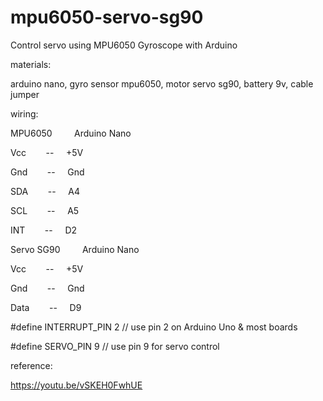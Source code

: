 # mpu6050-servo-sg90
Control servo using MPU6050 Gyroscope with Arduino

materials:

arduino nano, gyro sensor mpu6050, motor servo sg90, battery 9v, cable jumper

wiring:

MPU6050 &nbsp;&nbsp;&nbsp;&nbsp;&nbsp;&nbsp;&nbsp; Arduino Nano

Vcc &nbsp;&nbsp;&nbsp;&nbsp;&nbsp;&nbsp; --  &nbsp;&nbsp;&nbsp;&nbsp;+5V

Gnd &nbsp;&nbsp;&nbsp;&nbsp;&nbsp;&nbsp; --  &nbsp;&nbsp;&nbsp;&nbsp;Gnd

SDA &nbsp;&nbsp;&nbsp;&nbsp;&nbsp;&nbsp; --  &nbsp;&nbsp;&nbsp;&nbsp;A4

SCL &nbsp;&nbsp;&nbsp;&nbsp;&nbsp;&nbsp; --  &nbsp;&nbsp;&nbsp;&nbsp;A5

INT &nbsp;&nbsp;&nbsp;&nbsp;&nbsp;&nbsp; --  &nbsp;&nbsp;&nbsp;&nbsp;D2

Servo SG90 &nbsp;&nbsp;&nbsp;&nbsp;&nbsp;&nbsp;&nbsp; Arduino Nano

Vcc &nbsp;&nbsp;&nbsp;&nbsp;&nbsp;&nbsp; --  &nbsp;&nbsp;&nbsp;&nbsp;+5V

Gnd &nbsp;&nbsp;&nbsp;&nbsp;&nbsp;&nbsp; --  &nbsp;&nbsp;&nbsp;&nbsp;Gnd

Data &nbsp;&nbsp;&nbsp;&nbsp;&nbsp;&nbsp; --  &nbsp;&nbsp;&nbsp;&nbsp;D9


#define INTERRUPT_PIN 2  // use pin 2 on Arduino Uno & most boards

#define SERVO_PIN 9 // use pin 9 for servo control

reference:

https://youtu.be/vSKEH0FwhUE
